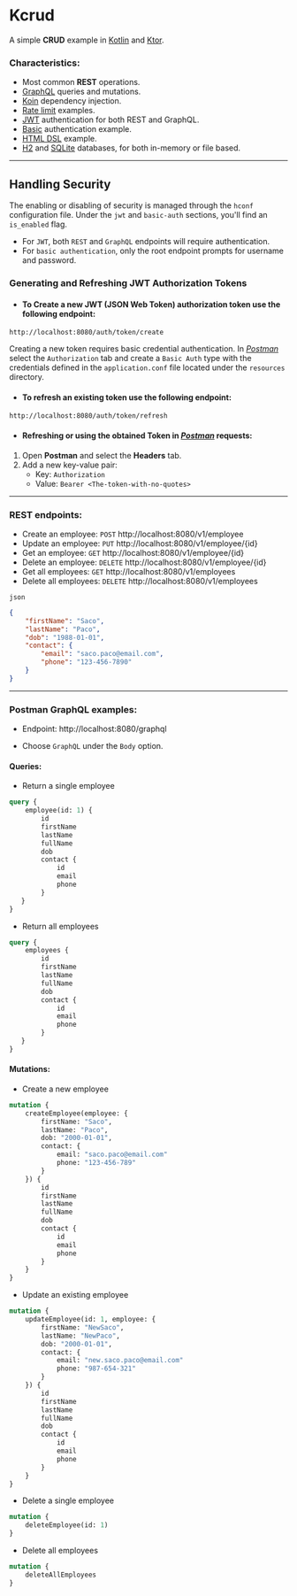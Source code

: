 # Kcrud
A simple **CRUD** example in [Kotlin](https://kotlinlang.org/) and [Ktor](https://ktor.io/).

### Characteristics:
* Most common **REST** operations.
* [GraphQL](https://graphql.org/) queries and mutations.
* [Koin](https://insert-koin.io/) dependency injection.
* [Rate limit](https://ktor.io/docs/rate-limit.html) examples.
* [JWT](https://ktor.io/docs/jwt.html) authentication for both REST and GraphQL.
* [Basic](https://ktor.io/docs/basic.html) authentication example.
* [HTML DSL](https://ktor.io/docs/html-dsl.html) example.
* [H2](https://github.com/h2database/h2database) and [SQLite](https://github.com/sqlite/sqlite) databases, for both in-memory or file based.

---

## Handling Security

The enabling or disabling of security is managed through the `hconf` configuration file.
Under the `jwt` and `basic-auth` sections, you'll find an `is_enabled` flag.

- For `JWT`, both  `REST` and `GraphQL` endpoints will require authentication.
- For `basic authentication`, only the root endpoint prompts for username and password.

### Generating and Refreshing JWT Authorization Tokens
- #### To Create a new JWT (JSON Web Token) authorization token use the following endpoint:
```
http://localhost:8080/auth/token/create
```
Creating a new token requires basic credential authentication. In *[Postman](https://www.postman.com/)* select the `Authorization` tab
and create a `Basic Auth` type with the credentials defined in the `application.conf` file
located under the `resources` directory.
- #### To refresh an existing token use the following endpoint:
```
http://localhost:8080/auth/token/refresh
```
- #### Refreshing or using the obtained Token in *[Postman](https://www.postman.com/)* requests:
1. Open **Postman** and select the **Headers** tab.
2. Add a new key-value pair:
   - Key: `Authorization`
   - Value: `Bearer <The-token-with-no-quotes>`

---

### **REST** endpoints:

* Create an employee: `POST` http://localhost:8080/v1/employee
* Update an employee: `PUT` http://localhost:8080/v1/employee/{id}
* Get an employee: `GET` http://localhost:8080/v1/employee/{id}
* Delete an employee: `DELETE` http://localhost:8080/v1/employee/{id}
* Get all employees: `GET` http://localhost:8080/v1/employees
* Delete all employees: `DELETE` http://localhost:8080/v1/employees

`json`
```json
{
    "firstName": "Saco",
    "lastName": "Paco",
    "dob": "1988-01-01",
    "contact": {
        "email": "saco.paco@email.com",
        "phone": "123-456-7890"
    }
}
```
---

### Postman **GraphQL** examples:
- Endpoint: http://localhost:8080/graphql

- Choose `GraphQL` under the `Body` option.

#### Queries:

- Return a single employee
```graphql
query {
    employee(id: 1) {
        id
        firstName
        lastName
        fullName
        dob 
        contact {
            id
            email
            phone
        }
   }
}
```

- Return all employees
```graphql
query {
    employees {
        id
        firstName
        lastName
        fullName
        dob
        contact {
            id
            email
            phone
        }
   }
}
```
#### Mutations:

- Create a new employee
```graphql
mutation {
    createEmployee(employee: {
        firstName: "Saco",
        lastName: "Paco",
        dob: "2000-01-01",
        contact: {
            email: "saco.paco@email.com"
            phone: "123-456-789"
        }
    }) {
        id
        firstName
        lastName
        fullName
        dob
        contact {
            id
            email
            phone
        }
    }
}
```

- Update an existing employee
```graphql
mutation {
    updateEmployee(id: 1, employee: {
        firstName: "NewSaco",
        lastName: "NewPaco",
        dob: "2000-01-01",
        contact: {
            email: "new.saco.paco@email.com"
            phone: "987-654-321"
        }
    }) {
        id
        firstName
        lastName
        fullName
        dob
        contact {
            id
            email
            phone
        }
    }
}
```

- Delete a single employee
```graphql
mutation {
    deleteEmployee(id: 1)
}
```

- Delete all employees
```graphql
mutation {
    deleteAllEmployees
}
```

